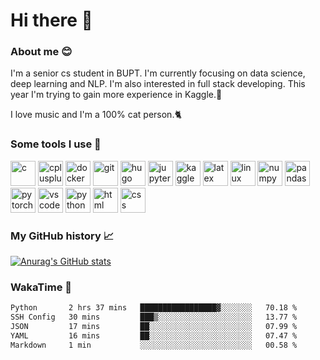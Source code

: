 # Hi there :wave:

### About me :blush:
I'm a senior cs student in BUPT. I'm currently focusing on data science, deep learning and NLP. I'm also interested in full stack developing. This year I'm trying to gain more experience in Kaggle.:raising_hand:

I love music and I'm a 100% cat person.:cat2:

### Some tools I use :rocket:
<p align="left">
<img src="https://cdn.jsdelivr.net/gh/devicons/devicon/icons/c/c-original.svg"  alt="c" width="40" height="40"/>
<img src="https://cdn.jsdelivr.net/gh/devicons/devicon/icons/cplusplus/cplusplus-original.svg"  alt="cplusplus" width="40" height="40"/>         
<img src="https://cdn.jsdelivr.net/gh/devicons/devicon/icons/docker/docker-plain-wordmark.svg"  alt="docker" width="40" height="40"/>
<img src="https://cdn.jsdelivr.net/gh/devicons/devicon/icons/git/git-plain-wordmark.svg"  alt="git" width="40" height="40"/>
<img src="https://cdn.jsdelivr.net/gh/devicons/devicon/icons/hugo/hugo-original-wordmark.svg"  alt="hugo" width="40" height="40"/>
<img src="https://cdn.jsdelivr.net/gh/devicons/devicon/icons/jupyter/jupyter-original-wordmark.svg"  alt="jupyter" width="40" height="40"/> 
<img src="https://cdn.jsdelivr.net/gh/devicons/devicon/icons/kaggle/kaggle-original-wordmark.svg"  alt="kaggle" width="40" height="40"/>
<img src="https://cdn.jsdelivr.net/gh/devicons/devicon/icons/latex/latex-original.svg"  alt="latex" width="40" height="40"/>
<img src="https://cdn.jsdelivr.net/gh/devicons/devicon/icons/linux/linux-original.svg"  alt="linux" width="40" height="40"/>
<img src="https://cdn.jsdelivr.net/gh/devicons/devicon/icons/numpy/numpy-original-wordmark.svg"  alt="numpy" width="40" height="40"/>
<img src="https://cdn.jsdelivr.net/gh/devicons/devicon/icons/pandas/pandas-original-wordmark.svg"  alt="pandas" width="40" height="40"/>
<img src="https://cdn.jsdelivr.net/gh/devicons/devicon/icons/pytorch/pytorch-original-wordmark.svg"  alt="pytorch" width="40" height="40"/>
<img src="https://cdn.jsdelivr.net/gh/devicons/devicon/icons/vscode/vscode-original.svg"  alt="vscode" width="40" height="40"/>
<img src="https://cdn.jsdelivr.net/gh/devicons/devicon/icons/python/python-original.svg"  alt="python" width="40" height="40"/>
<img src="https://cdn.jsdelivr.net/gh/devicons/devicon/icons/html5/html5-original.svg"  alt="html" width="40" height="40"/>
<img src="https://cdn.jsdelivr.net/gh/devicons/devicon/icons/css3/css3-original.svg"  alt="css" width="40" height="40"/>      
</p>

### My GitHub history :chart_with_upwards_trend:
[![Anurag's GitHub stats](https://github-readme-stats.vercel.app/api?username=cauchy221&show_icons=true&theme=dark&icon_color=67b21f)](https://github.com/anuraghazra/github-readme-stats)

### WakaTime :dart:
<!--START_SECTION:waka-->

```txt
Python       2 hrs 37 mins   █████████████████▓░░░░░░░   70.18 %
SSH Config   30 mins         ███▒░░░░░░░░░░░░░░░░░░░░░   13.77 %
JSON         17 mins         ██░░░░░░░░░░░░░░░░░░░░░░░   07.99 %
YAML         16 mins         ██░░░░░░░░░░░░░░░░░░░░░░░   07.47 %
Markdown     1 min           ░░░░░░░░░░░░░░░░░░░░░░░░░   00.58 %
```

<!--END_SECTION:waka-->
